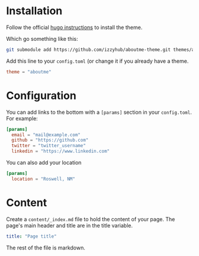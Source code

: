 # Installation


Follow the official [hugo instructions](https://gohugo.io/themes/installing-and-using-themes/)
to install the theme.

Which go something like this:

```bash
git submodule add https://github.com/izzyhub/aboutme-theme.git themes/aboutme
```

Add this line to your `config.toml` (or change it if you already
have a theme.
```toml
theme = "aboutme"
```

# Configuration

You can add links to the bottom with a `[params]` section in your `config.toml`.
For example:

```toml
[params]
  email = "mail@example.com"
  github = "https://github.com"
  twitter = "twitter_username"
  linkedin = "https://www.linkedin.com"
```

You can also add your location
```toml
[params]
  location = "Roswell, NM"
```

# Content
Create a `content/_index.md` file to hold the content of your page.
The page's main header and title are in the title variable.
```yaml
title: "Page title"
```

The rest of the file is markdown.
